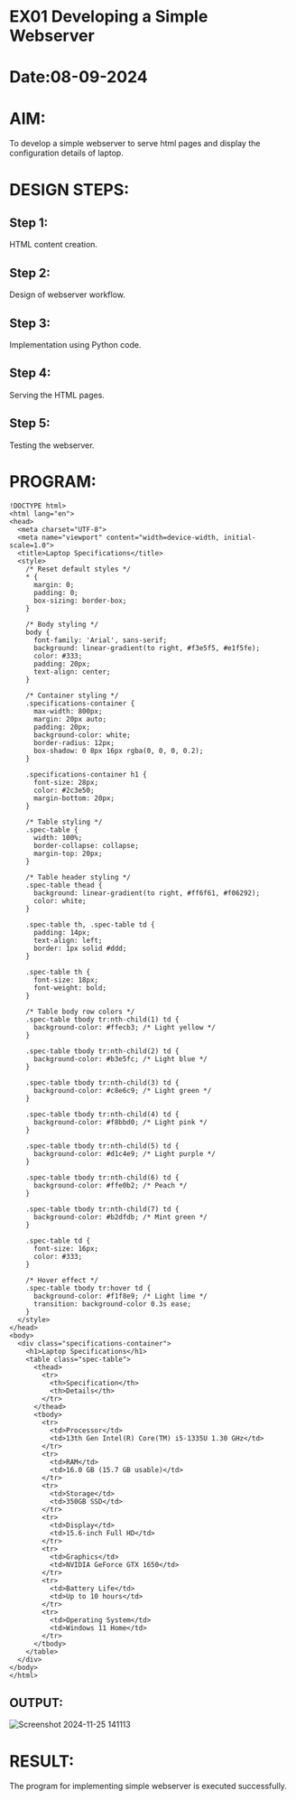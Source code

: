# EX01 Developing a Simple Webserver

# Date:08-09-2024
# AIM:
To develop a simple webserver to serve html pages and display the configuration details of laptop.

# DESIGN STEPS:
## Step 1:
HTML content creation.

## Step 2:
Design of webserver workflow.

## Step 3:
Implementation using Python code.

## Step 4:
Serving the HTML pages.

## Step 5:
Testing the webserver.

# PROGRAM:

~~~
!DOCTYPE html>
<html lang="en">
<head>
  <meta charset="UTF-8">
  <meta name="viewport" content="width=device-width, initial-scale=1.0">
  <title>Laptop Specifications</title>
  <style>
    /* Reset default styles */
    * {
      margin: 0;
      padding: 0;
      box-sizing: border-box;
    }

    /* Body styling */
    body {
      font-family: 'Arial', sans-serif;
      background: linear-gradient(to right, #f3e5f5, #e1f5fe);
      color: #333;
      padding: 20px;
      text-align: center;
    }

    /* Container styling */
    .specifications-container {
      max-width: 800px;
      margin: 20px auto;
      padding: 20px;
      background-color: white;
      border-radius: 12px;
      box-shadow: 0 8px 16px rgba(0, 0, 0, 0.2);
    }

    .specifications-container h1 {
      font-size: 28px;
      color: #2c3e50;
      margin-bottom: 20px;
    }

    /* Table styling */
    .spec-table {
      width: 100%;
      border-collapse: collapse;
      margin-top: 20px;
    }

    /* Table header styling */
    .spec-table thead {
      background: linear-gradient(to right, #ff6f61, #f06292);
      color: white;
    }

    .spec-table th, .spec-table td {
      padding: 14px;
      text-align: left;
      border: 1px solid #ddd;
    }

    .spec-table th {
      font-size: 18px;
      font-weight: bold;
    }

    /* Table body row colors */
    .spec-table tbody tr:nth-child(1) td {
      background-color: #ffecb3; /* Light yellow */
    }

    .spec-table tbody tr:nth-child(2) td {
      background-color: #b3e5fc; /* Light blue */
    }

    .spec-table tbody tr:nth-child(3) td {
      background-color: #c8e6c9; /* Light green */
    }

    .spec-table tbody tr:nth-child(4) td {
      background-color: #f8bbd0; /* Light pink */
    }

    .spec-table tbody tr:nth-child(5) td {
      background-color: #d1c4e9; /* Light purple */
    }

    .spec-table tbody tr:nth-child(6) td {
      background-color: #ffe0b2; /* Peach */
    }

    .spec-table tbody tr:nth-child(7) td {
      background-color: #b2dfdb; /* Mint green */
    }

    .spec-table td {
      font-size: 16px;
      color: #333;
    }

    /* Hover effect */
    .spec-table tbody tr:hover td {
      background-color: #f1f8e9; /* Light lime */
      transition: background-color 0.3s ease;
    }
  </style>
</head>
<body>
  <div class="specifications-container">
    <h1>Laptop Specifications</h1>
    <table class="spec-table">
      <thead>
        <tr>
          <th>Specification</th>
          <th>Details</th>
        </tr>
      </thead>
      <tbody>
        <tr>
          <td>Processor</td>
          <td>13th Gen Intel(R) Core(TM) i5-1335U 1.30 GHz</td>
        </tr>
        <tr>
          <td>RAM</td>
          <td>16.0 GB (15.7 GB usable)</td>
        </tr>
        <tr>
          <td>Storage</td>
          <td>350GB SSD</td>
        </tr>
        <tr>
          <td>Display</td>
          <td>15.6-inch Full HD</td>
        </tr>
        <tr>
          <td>Graphics</td>
          <td>NVIDIA GeForce GTX 1650</td>
        </tr>
        <tr>
          <td>Battery Life</td>
          <td>Up to 10 hours</td>
        </tr>
        <tr>
          <td>Operating System</td>
          <td>Windows 11 Home</td>
        </tr>
      </tbody>
    </table>
  </div>
</body>
</html>
~~~
## OUTPUT:
![Screenshot 2024-11-25 141113](https://github.com/user-attachments/assets/0d231b17-2d68-41c6-ae9d-9fa3e7a4cb43)

# RESULT:
The program for implementing simple webserver is executed successfully.
